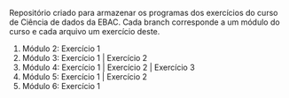 Repositório criado para armazenar os programas dos exercícios do curso de Ciência de dados da EBAC.
Cada branch corresponde a um módulo do curso e cada arquivo um exercício deste.
1. Módulo 2: Exercício 1
2. Módulo 3: Exercício 1 |
             Exercício 2
3. Módulo 4: Exercício 1 |
             Exercício 2 |
             Exercício 3
4. Módulo 5: Exercício 1 |
             Exercício 2
5. Módulo 6: Exercício 1 
